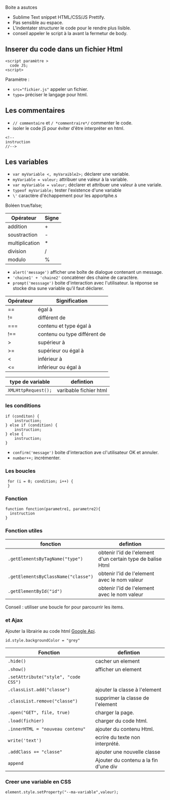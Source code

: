 Boite a asutces
* Sublime Text snippet HTML/CSS/JS Prettify.
* Pas sensible au espace.
* L'indentater structurer le code pour le rendre plus lisible.
* conseil appeler le script à la avant la fermetur de body.

## Inserer du code dans un fichier Html

```
<script paramètre >
  code JS;
<script>
```

 Paramètre :
 * `src="fichier.js"` appeler un fichier.
 * `type=` préciser le langage pour html.
 
## Les commentaires

* `// commentaire` et `/ *commentraire*/` commenter le code.
* isoler le code jS pour éviter d'être interpréter en html.
```
<!--
instruction 
//-->
```

## Les variables

* `var myVariable <, myVaraible2>;` déclarer une variable.
* `myVariable = valeur;` attribuer une valeur à la variable.
* `var myVariable = valeur;` déclarer et attribuer une valeur à une variale.
* `typeof myVariable;` tester l'existence d'une variable
* `\'` caractère d'échappement pour les apportphe.s

Boléen true/false;

| Opérateur | Signe |
|---|---|
| addition | + |
| soustraction | - |
| multiplication | * |
| division | / |
| modulo | % |

* `alert('message')` afficher une boîte de dialogue contenant un message.
* `'chaine1' + 'chaine2'` concaténer des chaine de caractère.
* `prompt('messsage')` boite d'interaction avec l'utilisateur. la réponse se stocke dna sune variable qu'il faut déclarer.

| Opérateur | Signification |
|---|---|
| == | égal à |
| != | différent de |
| === | contenu et type égal à |
| !== | contenu ou type différent de |
| > | supérieur à |
| >= | supérieur ou égal à |
| < | inférieur à | 
| <= | inférieur ou égal à |

| type de variable | defintion |
|---|---|
| `XMLHttpRequest();` | varibable fichier html | 

### les conditions

```
if (conditon) {
    instruction;
} else if (condition) {
    instruction;
} else {
    instruction;
}
```

* `confirm('message')` boite d'interaction ave cl'utilisateur OK et annuler.
* `number++;` incrémenter.

### Les boucles

```
 for (i = 0; condition; i++) {
 }
```

### Fonction

```
function fonction(parametre1, parametre2){
  instruction
}
```

### Fonction utiles

| fonction | defintion |
|---|---|
| `.getElementsByTagName("type")` | obtenir l'id de l'element d'un certain type de balise Html |
| `.getElementsByClassName("classe")` | obtenir l'id de l'element avec le nom valeur |
| `.getElementById("id")` | obtenir l'id de l'element avec le nom valeur |

Conseil : utiliser une boucle for pour parcourrir les items.

###  et Ajax

Ajouter la librairie au code html [Google Api]('https://developers.google.com/speed/libraries/').

`id.style.backgroundColor = "grey"`

| Fonction | defintion |
|---|---|
| `.hide()` | cacher un element |
| `.show()` | afficher un element |
| `.setAttribute("style", "code CSS")` |
| `.classList.add("classe")` | ajouter la classe à l'element |
| `.classList.remove("classe")` | supprimer la classe de l'element |
| `.open("GET", file, true)` | charger la page.|
| `.load(fichier)` | charger du code html.|
| `.innerHTML = "nouveau contenu"` | ajouter du contenu Html.|
| `write('text')` | ecrire du texte non interprété.|
| `.addClass += "classe"`  | ajouter une nouvelle classe |
| `append` | Ajouter du contenu a la fin d'une div |

### Creer une variable en CSS

`element.style.setProperty("--ma-variable",valeur);`

